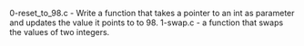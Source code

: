 0-reset_to_98.c - Write a function that takes a pointer to an int as parameter and updates the value it points to to 98.
1-swap.c - a function that swaps the values of two integers.









